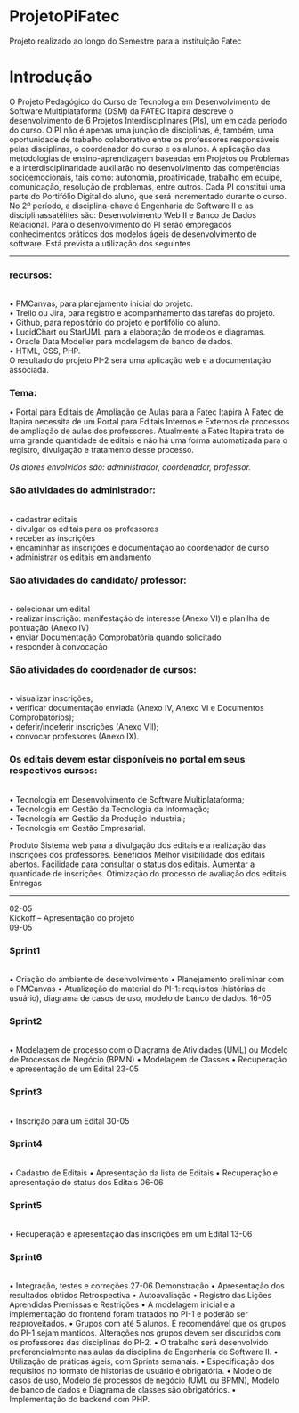# ProjetoPiFatec
Projeto realizado ao longo do Semestre para a instituição Fatec


<h1>Introdução</h1>
<p>
  O Projeto Pedagógico do Curso de Tecnologia em Desenvolvimento de Software
Multiplataforma (DSM) da FATEC Itapira descreve o desenvolvimento de 6 Projetos
Interdisciplinares (PIs), um em cada período do curso. O PI não é apenas uma junção de
disciplinas, é, também, uma oportunidade de trabalho colaborativo entre os professores
responsáveis pelas disciplinas, o coordenador do curso e os alunos. A aplicação das
metodologias de ensino-aprendizagem baseadas em Projetos ou Problemas e a
interdisciplinaridade auxiliarão no desenvolvimento das competências socioemocionais,
tais como: autonomia, proatividade, trabalho em equipe, comunicação, resolução de
problemas, entre outros. Cada PI constitui uma parte do Portifólio Digital do aluno, que
será incrementado durante o curso.
No 2º período, a disciplina-chave é Engenharia de Software II e as disciplinassatélites são: Desenvolvimento Web II e Banco de Dados Relacional.
Para o desenvolvimento do PI serão empregados conhecimentos práticos dos
modelos ágeis de desenvolvimento de software. Está prevista a utilização dos seguintes
</p>
<hr>
<h3>recursos:</h3><br>
• PMCanvas, para planejamento inicial do projeto.<br>
• Trello ou Jira, para registro e acompanhamento das tarefas do projeto.<br>
• Github, para repositório do projeto e portifólio do aluno.<br>
• LucidChart ou StarUML para a elaboração de modelos e diagramas.<br>
• Oracle Data Modeller para modelagem de banco de dados.<br>
• HTML, CSS, PHP.<br>
O resultado do projeto PI-2 será uma aplicação web e a documentação associada.<br>
<h3>Tema:</h3>
<p>
• Portal para Editais de Ampliação de Aulas para a Fatec Itapira
A Fatec de Itapira necessita de um Portal para Editais Internos e Externos de processos
de ampliação de aulas dos professores. Atualmente a Fatec Itapira trata de uma grande
quantidade de editais e não há uma forma automatizada para o registro, divulgação e
tratamento desse processo.
 </p>
<i>Os atores envolvidos são: administrador, coordenador, professor.</i><br>
<h3>São atividades do administrador:</h3><br>
• cadastrar editais<br>
• divulgar os editais para os professores<br>
• receber as inscrições<br>
• encaminhar as inscrições e documentação ao coordenador de curso<br>
• administrar os editais em andamento<br>
  <h3>São atividades do candidato/ professor:</h3><br>
• selecionar um edital<br>
• realizar inscrição: manifestação de interesse (Anexo VI) e planilha de pontuação
(Anexo IV)<br>
• enviar Documentação Comprobatória quando solicitado<br>
• responder à convocação<br>
<h3>São atividades do coordenador de cursos:</h3><br>
• visualizar inscrições;<br>
• verificar documentação enviada (Anexo IV, Anexo VI e Documentos
Comprobatórios);<br>
• deferir/indeferir inscrições (Anexo VII);<br>
• convocar professores (Anexo IX).<br>
  <h3>Os editais devem estar disponíveis no portal em seus respectivos cursos:</h3><br>
• Tecnologia em Desenvolvimento de Software Multiplataforma;<br>
• Tecnologia em Gestão da Tecnologia da Informação;<br>
• Tecnologia em Gestão da Produção Industrial;<br>
• Tecnologia em Gestão Empresarial.<br>
<p>Produto
Sistema web para a divulgação dos editais e a realização das inscrições dos
professores.
Benefícios
Melhor visibilidade dos editais abertos.
Facilidade para consultar o status dos editais.
Aumentar a quantidade de inscrições.
Otimização do processo de avaliação dos editais.
Entregas
 </p>
 <hr>
<p>
02-05<br>
Kickoff – Apresentação do projeto<br>
09-05<br>
<h3>Sprint1</h3><br>
• Criação do ambiente de desenvolvimento
• Planejamento preliminar com o PMCanvas
• Atualização do material do PI-1: requisitos (histórias de usuário),
diagrama de casos de uso, modelo de banco de dados.
16-05
<h3>Sprint2</h3><br>
• Modelagem de processo com o Diagrama de Atividades (UML) ou
Modelo de Processos de Negócio (BPMN)
• Modelagem de Classes
• Recuperação e apresentação de um Edital
23-05
<h3>Sprint3</h3><br>
• Inscrição para um Edital
30-05
<h3>Sprint4</h3><br>
• Cadastro de Editais
• Apresentação da lista de Editais
• Recuperação e apresentação do status dos Editais
06-06
<h3>Sprint5</h3><br>
• Recuperação e apresentação das inscrições em um Edital
13-06
<h3>Sprint6</h3><br>
• Integração, testes e correções
27-06
Demonstração
• Apresentação dos resultados obtidos
Retrospectiva
• Autoavaliação
• Registro das Lições Aprendidas
Premissas e Restrições
• A modelagem inicial e a implementação do frontend foram tratados no PI-1
e poderão ser reaproveitados.
• Grupos com até 5 alunos. É recomendável que os grupos do PI-1 sejam
mantidos. Alterações nos grupos devem ser discutidos com os professores
das disciplinas do PI-2.
• O trabalho será desenvolvido preferencialmente nas aulas da disciplina de
Engenharia de Software II.
• Utilização de práticas ágeis, com Sprints semanais.
• Especificação dos requisitos no formato de histórias de usuário é
obrigatória.
• Modelo de casos de uso, Modelo de processos de negócio (UML ou BPMN),
Modelo de banco de dados e Diagrama de classes são obrigatórios.
• Implementação do backend com PHP.

